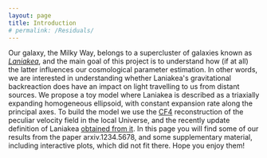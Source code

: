 ```yaml
---
layout: page
title: Introduction
# permalink: /Residuals/
---
```


Our galaxy, the Milky Way, belongs to a supercluster of galaxies known as [*Laniakea*](https://doi.org/10.1038/d41586-019-00384-7), and the main goal of this project is to understand how (if at all) the latter influences our cosmological parameter estimation. In other words, we are interested in understanding whether Laniakea's gravitational backreaction does have an impact on light travelling to us from distant sources. We propose a toy model where Laniakea is described as a triaxially expanding homogeneous ellipsoid, with constant expansion rate along the principal axes. To build the model we use the [CF4](https://doi.org/10.1051/0004-6361/202245331) reconstruction of the peculiar velocity field in the local Universe, and the recently update definition of Laniakea [obtained from it](https://arxiv.org/abs/2305.02339).
In this page you will find some of our results from the paper arxiv.1234.5678, and some supplementary material, including interactive plots, which did not fit there. Hope you enjoy them!